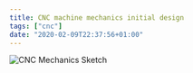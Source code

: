 ```yaml
---
title: CNC machine mechanics initial design
tags: ["cnc"]
date: "2020-02-09T22:37:56+01:00"
---
```


![CNC Mechanics Sketch](/post/img/cnc_mechanics.jpg)
